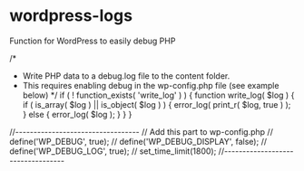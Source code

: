 # wordpress-logs
Function for WordPress to easily debug PHP


/*
* Write PHP data to a debug.log file to the content folder.
* This requires enabling debug in the wp-config.php file (see example below)
*/
if ( ! function_exists( 'write_log' ) ) {
    function write_log( $log ) {
        if ( is_array( $log ) || is_object( $log ) ) {
            error_log( print_r( $log, true ) );
        } else {
            error_log( $log );
        }
    }
}

//----------------------------------
// Add this part to wp-config.php
// define('WP_DEBUG', true);
// define('WP_DEBUG_DISPLAY', false);
// define('WP_DEBUG_LOG', true);
// set_time_limit(1800);
//----------------------------------
